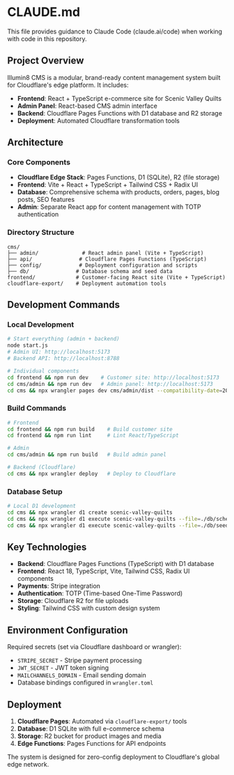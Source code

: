 # CLAUDE.md

This file provides guidance to Claude Code (claude.ai/code) when working with code in this repository.

## Project Overview

Illumin8 CMS is a modular, brand-ready content management system built for Cloudflare's edge platform. It includes:
- **Frontend**: React + TypeScript e-commerce site for Scenic Valley Quilts
- **Admin Panel**: React-based CMS admin interface
- **Backend**: Cloudflare Pages Functions with D1 database and R2 storage
- **Deployment**: Automated Cloudflare transformation tools

## Architecture

### Core Components
- **Cloudflare Edge Stack**: Pages Functions, D1 (SQLite), R2 (file storage)
- **Frontend**: Vite + React + TypeScript + Tailwind CSS + Radix UI
- **Database**: Comprehensive schema with products, orders, pages, blog posts, SEO features
- **Admin**: Separate React app for content management with TOTP authentication

### Directory Structure
```
cms/
├── admin/              # React admin panel (Vite + TypeScript)
├── api/               # Cloudflare Pages Functions (TypeScript)
├── config/            # Deployment configuration and scripts
├── db/               # Database schema and seed data
frontend/             # Customer-facing React site (Vite + TypeScript)
cloudflare-export/    # Deployment automation tools
```

## Development Commands

### Local Development
```bash
# Start everything (admin + backend)
node start.js
# Admin UI: http://localhost:5173
# Backend API: http://localhost:8788

# Individual components
cd frontend && npm run dev    # Customer site: http://localhost:5173
cd cms/admin && npm run dev   # Admin panel: http://localhost:5173
cd cms && npx wrangler pages dev cms/admin/dist --compatibility-date=2024-07-01
```

### Build Commands
```bash
# Frontend
cd frontend && npm run build    # Build customer site
cd frontend && npm run lint     # Lint React/TypeScript

# Admin
cd cms/admin && npm run build   # Build admin panel

# Backend (Cloudflare)
cd cms && npx wrangler deploy   # Deploy to Cloudflare
```

### Database Setup
```bash
# Local D1 development
cd cms && npx wrangler d1 create scenic-valley-quilts
cd cms && npx wrangler d1 execute scenic-valley-quilts --file=./db/schema.sql
cd cms && npx wrangler d1 execute scenic-valley-quilts --file=./db/seed.sql
```

## Key Technologies

- **Backend**: Cloudflare Pages Functions (TypeScript) with D1 database
- **Frontend**: React 18, TypeScript, Vite, Tailwind CSS, Radix UI components
- **Payments**: Stripe integration
- **Authentication**: TOTP (Time-based One-Time Password)
- **Storage**: Cloudflare R2 for file uploads
- **Styling**: Tailwind CSS with custom design system

## Environment Configuration

Required secrets (set via Cloudflare dashboard or wrangler):
- `STRIPE_SECRET` - Stripe payment processing
- `JWT_SECRET` - JWT token signing
- `MAILCHANNELS_DOMAIN` - Email sending domain
- Database bindings configured in `wrangler.toml`

## Deployment

1. **Cloudflare Pages**: Automated via `cloudflare-export/` tools
2. **Database**: D1 SQLite with full e-commerce schema
3. **Storage**: R2 bucket for product images and media
4. **Edge Functions**: Pages Functions for API endpoints

The system is designed for zero-config deployment to Cloudflare's global edge network.
